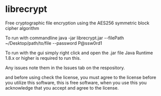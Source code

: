 # librecrypt
Free cryptographic file encryption using the AES256 symmetric block cipher algorithm

To run with commandline
java -jar librecrypt.jar --filePath ~/Desktop/path/to/file --password P@ssw0rd1

To run with the gui simply right click and open the .jar file
Java Runtime 1.8.x or higher is required to run this.

Any issues note them in the Issues tab on the respository.

and before using check the license, you must agree to the license before you utilize this software, this is free software,
when you use this you acknowledge that you accept and agree to the license.
